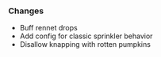 ### Changes
- Buff rennet drops
- Add config for classic sprinkler behavior
- Disallow knapping with rotten pumpkins